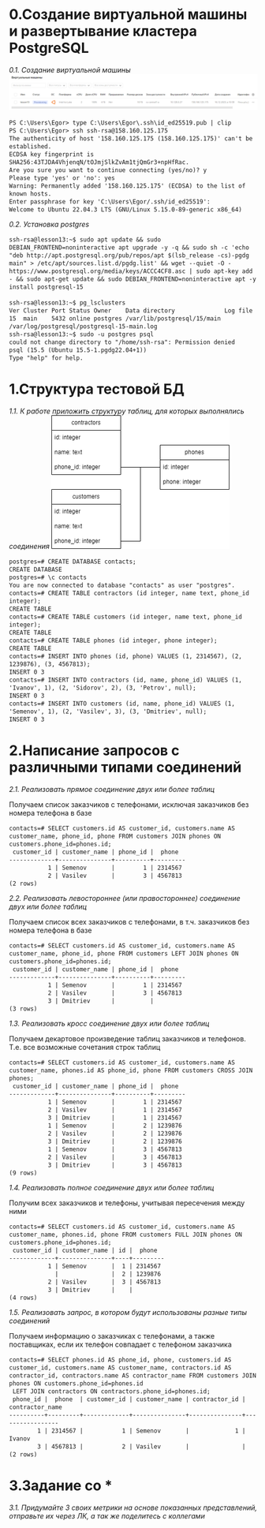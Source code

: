 # 0.Создание виртуальной машины и развертывание кластера PostgreSQL
*0.1. Создание виртуальной машины*
![Иллюстрация к проекту](https://github.com/sadbytrue/egor_sizov_pg_advanced/blob/main/Screenshot_41.png)
```
PS C:\Users\Egor> type C:\Users\Egor\.ssh\id_ed25519.pub | clip
PS C:\Users\Egor> ssh ssh-rsa@158.160.125.175
The authenticity of host '158.160.125.175 (158.160.125.175)' can't be established.
ECDSA key fingerprint is SHA256:43TJDA4VhjenqN/tOJmjSlkZvAm1tjQmGr3+npHfRac.
Are you sure you want to continue connecting (yes/no)? y
Please type 'yes' or 'no': yes
Warning: Permanently added '158.160.125.175' (ECDSA) to the list of known hosts.
Enter passphrase for key 'C:\Users\Egor/.ssh/id_ed25519':
Welcome to Ubuntu 22.04.3 LTS (GNU/Linux 5.15.0-89-generic x86_64)
```
*0.2. Установка postgres*
```
ssh-rsa@lesson13:~$ sudo apt update && sudo DEBIAN_FRONTEND=noninteractive apt upgrade -y -q && sudo sh -c 'echo "deb http://apt.postgresql.org/pub/repos/apt $(lsb_release -cs)-pgdg main" > /etc/apt/sources.list.d/pgdg.list' && wget --quiet -O - https://www.postgresql.org/media/keys/ACCC4CF8.asc | sudo apt-key add - && sudo apt-get update && sudo DEBIAN_FRONTEND=noninteractive apt -y install postgresql-15

ssh-rsa@lesson13:~$ pg_lsclusters
Ver Cluster Port Status Owner    Data directory              Log file
15  main    5432 online postgres /var/lib/postgresql/15/main /var/log/postgresql/postgresql-15-main.log
ssh-rsa@lesson13:~$ sudo -u postgres psql
could not change directory to "/home/ssh-rsa": Permission denied
psql (15.5 (Ubuntu 15.5-1.pgdg22.04+1))
Type "help" for help.
```
# 1.Структура тестовой БД
*1.1. К работе приложить структуру таблиц, для которых выполнялись соединения*
![Иллюстрация к проекту](https://github.com/sadbytrue/egor_sizov_pg_advanced/blob/main/123%20(1).png)


```
postgres=# CREATE DATABASE contacts;
CREATE DATABASE
postgres=# \c contacts
You are now connected to database "contacts" as user "postgres".
contacts=# CREATE TABLE contractors (id integer, name text, phone_id integer);
CREATE TABLE
contacts=# CREATE TABLE customers (id integer, name text, phone_id integer);
CREATE TABLE
contacts=# CREATE TABLE phones (id integer, phone integer);
CREATE TABLE
contacts=# INSERT INTO phones (id, phone) VALUES (1, 2314567), (2, 1239876), (3, 4567813);
INSERT 0 3
contacts=# INSERT INTO contractors (id, name, phone_id) VALUES (1, 'Ivanov', 1), (2, 'Sidorov', 2), (3, 'Petrov', null);
INSERT 0 3
contacts=# INSERT INTO customers (id, name, phone_id) VALUES (1, 'Semenov', 1), (2, 'Vasilev', 3), (3, 'Dmitriev', null);
INSERT 0 3
```
# 2.Написание запросов с различными типами соединений
*2.1. Реализовать прямое соединение двух или более таблиц*

Получаем список заказчиков с телефонами, исключая заказчиков без номера телефона в базе

```
contacts=# SELECT customers.id AS customer_id, customers.name AS customer_name, phone_id, phone FROM customers JOIN phones ON customers.phone_id=phones.id;
 customer_id | customer_name | phone_id |  phone
-------------+---------------+----------+---------
           1 | Semenov       |        1 | 2314567
           2 | Vasilev       |        3 | 4567813
(2 rows)

```
*2.2. Реализовать левостороннее (или правостороннее) соединение двух или более таблиц*

Получаем список всех заказчиков с телефонами, в т.ч. заказчиков без номера телефона в базе

```
contacts=# SELECT customers.id AS customer_id, customers.name AS customer_name, phone_id, phone FROM customers LEFT JOIN phones ON customers.phone_id=phones.id;
 customer_id | customer_name | phone_id |  phone
-------------+---------------+----------+---------
           1 | Semenov       |        1 | 2314567
           2 | Vasilev       |        3 | 4567813
           3 | Dmitriev      |          |
(3 rows)

```
*1.3. Реализовать кросс соединение двух или более таблиц*

Получаем декартовое произведение таблиц заказчиков и телефонов. Т.е. все возможные сочетания строк таблиц

```
contacts=# SELECT customers.id AS customer_id, customers.name AS customer_name, phones.id AS phone_id, phone FROM customers CROSS JOIN phones;
 customer_id | customer_name | phone_id |  phone
-------------+---------------+----------+---------
           1 | Semenov       |        1 | 2314567
           2 | Vasilev       |        1 | 2314567
           3 | Dmitriev      |        1 | 2314567
           1 | Semenov       |        2 | 1239876
           2 | Vasilev       |        2 | 1239876
           3 | Dmitriev      |        2 | 1239876
           1 | Semenov       |        3 | 4567813
           2 | Vasilev       |        3 | 4567813
           3 | Dmitriev      |        3 | 4567813
(9 rows)

```
*1.4. Реализовать полное соединение двух или более таблиц*

Получим всех заказчиков и телефоны, учитывая пересечения между ними

```
contacts=# SELECT customers.id AS customer_id, customers.name AS customer_name, phones.id, phone FROM customers FULL JOIN phones ON customers.phone_id=phones.id;
 customer_id | customer_name | id |  phone
-------------+---------------+----+---------
           1 | Semenov       |  1 | 2314567
             |               |  2 | 1239876
           2 | Vasilev       |  3 | 4567813
           3 | Dmitriev      |    |
(4 rows)

```
*1.5. Реализовать запрос, в котором будут использованы разные типы соединений*

Получаем информацию о заказчиках с телефонами, а также поставщиках, если их телефон совпадает с телефоном заказчика

```
contacts=# SELECT phones.id AS phone_id, phone, customers.id AS customer_id, customers.name AS customer_name, contractors.id AS contractor_id, contractors.name AS contractor_name FROM customers JOIN phones ON customers.phone_id=phones.id
 LEFT JOIN contractors ON contractors.phone_id=phones.id;
 phone_id |  phone  | customer_id | customer_name | contractor_id | contractor_name
----------+---------+-------------+---------------+---------------+-----------------
        1 | 2314567 |           1 | Semenov       |             1 | Ivanov
        3 | 4567813 |           2 | Vasilev       |               |
(2 rows)

```
# 3.Задание со *
*3.1. Придумайте 3 своих метрики на основе показанных представлений, отправьте их через ЛК, а так же поделитесь с коллегами*
